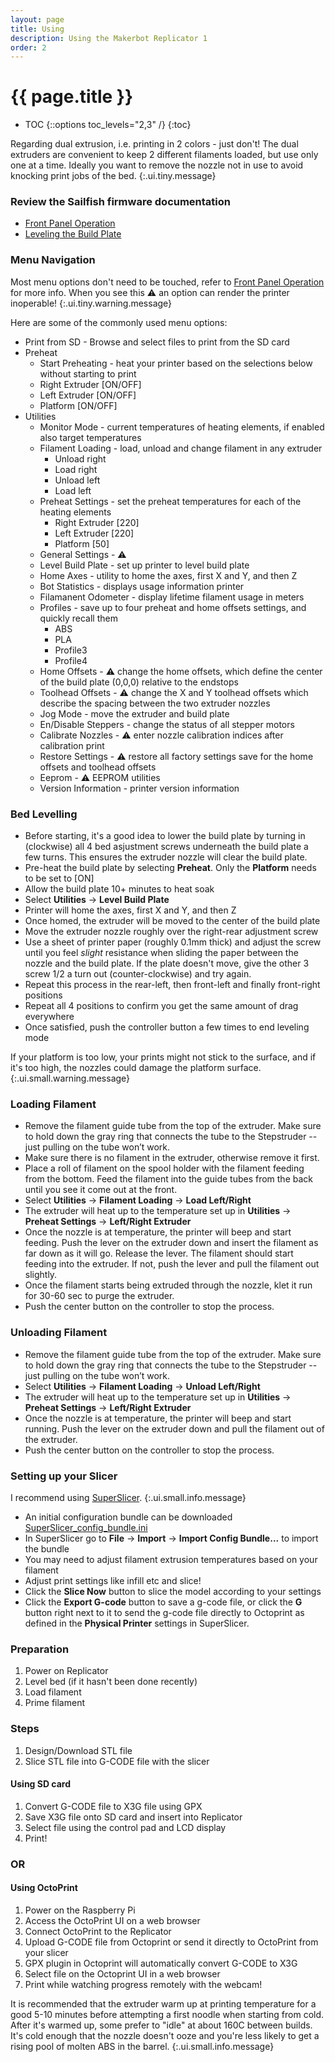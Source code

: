 ```yaml
---
layout: page
title: Using
description: Using the Makerbot Replicator 1
order: 2
---
```


# {{ page.title }}

- TOC
{::options toc_levels="2,3" /}
{:toc}

Regarding dual extrusion, i.e. printing in 2 colors - just don't! The dual extruders are convenient to keep 2 different filaments loaded, but use only one at a time. Ideally you want to remove the nozzle not in use to avoid knocking print jobs of the bed.
{:.ui.tiny.message}

### Review the Sailfish firmware documentation

* [Front Panel Operation](http://www.sailfishfirmware.com/doc/ui.html#x11-100003)
* [Leveling the Build Plate](http://www.sailfishfirmware.com/doc/basic-usage-leveling.html#x6-50002.1)

### Menu Navigation

Most menu options don't need to be touched, refer to [Front Panel Operation](http://www.sailfishfirmware.com/doc/ui.html#x11-100003) for more info. When you see this :warning: an option can render the printer inoperable!
{:.ui.tiny.warning.message}

Here are some of the commonly used menu options:

* Print from SD - Browse and select files to print from the SD card
* Preheat
    * Start Preheating - heat your printer based on the selections below without starting to print
    * Right Extruder [ON/OFF]
    * Left Extruder [ON/OFF]
    * Platform [ON/OFF]
* Utilities
    * Monitor Mode - current temperatures of heating elements, if enabled also target temperatures
    * Filament Loading - load, unload and change filament in any extruder
        * Unload right
        * Load right
        * Unload left
        * Load left
    * Preheat Settings - set the preheat temperatures for each of the heating elements
        * Right Extruder [220]
        * Left Extruder [220]
        * Platform [50]
    * General Settings - :warning:
    * Level Build Plate - set up printer to level build plate
    * Home Axes - utility to home the axes, first X and Y, and then Z
    * Bot Statistics - displays usage information printer
    * Filamanent Odometer - display lifetime filament usage in meters
    * Profiles - save up to four preheat and home offsets settings, and quickly recall them
        * ABS
        * PLA
        * Profile3
        * Profile4
    * Home Offsets - :warning: change the home offsets, which define the center of the build plate (0,0,0) relative to the endstops
    * Toolhead Offsets - :warning: change the X and Y toolhead offsets which describe the spacing between the two extruder nozzles
    * Jog Mode - move the extruder and build plate
    * En/Disable Steppers - change the status of all stepper motors
    * Calibrate Nozzles - :warning: enter nozzle calibration indices after calibration print
    * Restore Settings - :warning: restore all factory settings save for the home offsets and toolhead offsets
    * Eeprom - :warning: EEPROM utilities
    * Version Information - printer version information

### Bed Levelling

* Before starting, it's a good idea to lower the build plate by turning in (clockwise) all 4 bed asjustment screws underneath the build plate a few turns. This ensures the extruder nozzle will clear the build plate.
* Pre-heat the build plate by selecting **Preheat**. Only the **Platform** needs to be set to [ON]
* Allow the build plate 10+ minutes to heat soak
* Select **Utilities** -> **Level Build Plate**
* Printer will home the axes, first X and Y, and then Z
* Once homed, the extruder will be moved to the center of the build plate
* Move the extruder nozzle roughly over the right-rear adjustment screw
* Use a sheet of printer paper (roughly 0.1mm thick) and adjust the screw until you feel *slight* resistance when sliding the paper between the nozzle and the build plate. If the plate doesn't move, give the other 3 screw 1/2 a turn out (counter-clockwise) and try again.
* Repeat this process in the rear-left, then front-left and finally front-right positions
* Repeat all 4 positions to confirm you get the same amount of drag everywhere
* Once satisfied, push the controller button a few times to end leveling mode

If your platform is too low, your prints might not stick to the surface, and if it's too high, the nozzles could damage the platform surface.
{:.ui.small.warning.message}


### Loading Filament

* Remove the filament guide tube from the top of the extruder. Make sure to hold down the gray ring that connects the tube to the Stepstruder -- just pulling on the tube won’t work.
* Make sure there is no filament in the extruder, otherwise remove it first.
* Place a roll of filament on the spool holder with the filament feeding from the bottom. Feed the filament into the guide tubes from the back until you see it come out at the front.
* Select **Utilities** -> **Filament Loading** -> **Load Left/Right**
* The extruder will heat up to the temperature set up in **Utilities** -> **Preheat Settings** -> **Left/Right Extruder**
* Once the nozzle is at temperature, the printer will beep and start feeding. Push the lever on the extruder down and insert the filament as far down as it will go. Release the lever. The filament should start feeding into the extruder. If not, push the lever and pull the filament out slightly.
* Once the filament starts being extruded through the nozzle, klet it run for 30-60 sec to purge the extruder.
* Push the center button on the controller to stop the process.

### Unloading Filament

* Remove the filament guide tube from the top of the extruder. Make sure to hold down the gray ring that connects the tube to the Stepstruder -- just pulling on the tube won’t work.
* Select **Utilities** -> **Filament Loading** -> **Unload Left/Right**
* The extruder will heat up to the temperature set up in **Utilities** -> **Preheat Settings** -> **Left/Right Extruder**
* Once the nozzle is at temperature, the printer will beep and start running. Push the lever on the extruder down and pull the filament out of the extruder.
* Push the center button on the controller to stop the process.

### Setting up your Slicer

I recommend using [SuperSlicer](https://github.com/supermerill/SuperSlicer).
{:.ui.small.info.message}

* An initial configuration bundle can be downloaded [SuperSlicer_config_bundle.ini](../download/SuperSlicer_config_bundle.ini)
* In SuperSlicer go to **File** -> **Import** -> **Import Config Bundle...** to import the bundle
* You may need to adjust filament extrusion temperatures based on your filament
* Adjust print settings like infill etc and slice!
* Click the **Slice Now** button to slice the model according to your settings
* Click the **Export G-code** button to save a g-code file, or click the **G** button right next to it to send the g-code file directly to Octoprint as defined in the **Physical Printer** settings in SuperSlicer. 

### Preparation
1. Power on Replicator
1. Level bed (if it hasn't been done recently)
1. Load filament
1. Prime filament

### Steps
1. Design/Download STL file
1. Slice STL file into G-CODE file with the slicer

#### Using SD card
1. Convert G-CODE file to X3G file using GPX
1. Save X3G file onto SD card and insert into Replicator
1. Select file using the control pad and LCD display
1. Print!

### OR

#### Using OctoPrint
1. Power on the Raspberry Pi
1. Access the OctoPrint UI on a web browser
1. Connect OctoPrint to the Replicator
1. Upload G-CODE file from Octoprint or send it directly to OctoPrint from your slicer
1. GPX plugin in Octoprint will automatically convert G-CODE to X3G
1. Select file on the Octoprint UI in a web browser
1. Print while watching progress remotely with the webcam!

It is recommended that the extruder warm up at printing temperature for a good 5-10 minutes before attempting a first noodle when starting from cold. After it's warmed up, some prefer to "idle" at about 160C between builds. It's cold enough that the nozzle doesn't ooze and you're less likely to get a rising pool of molten ABS in the barrel.
{:.ui.small.info.message}
